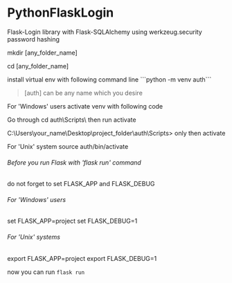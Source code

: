 # PythonFlaskLogin
Flask-Login library with Flask-SQLAlchemy using werkzeug.security password hashing

<p> mkdir [any_folder_name] </p>
<p> cd [any_folder_name] </p>

<p> install virtual env with following command line
```python -m venv auth```  <blockquote> [auth] can be any name which you desire </blockquote> </p>

<p> For 'Windows' users activate venv with following code </p>
<p> Go through cd auth\Scripts\ then run activate </p>
<p> C:\Users\your_name\Desktop\project_folder\auth\Scripts> only then activate </p>

For 'Unix' system
source auth/bin/activate

###### Before you run Flask with 'flask run' command
do not forget to set FLASK_APP and FLASK_DEBUG 

###### For 'Windows' users
set FLASK_APP=project
set FLASK_DEBUG=1

###### For 'Unix' systems
export FLASK_APP=project
export FLASK_DEBUG=1

now you can run 
```flask run```
